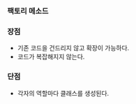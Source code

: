 
### 팩토리 메소드

### 장점 
* 기존 코드을 건드리지 않고 확장이 가능하다. 
* 코드가 복잡해지지 않는다.  

### 단점
 * 각자의 역할마다 클래스를 생성된다.
